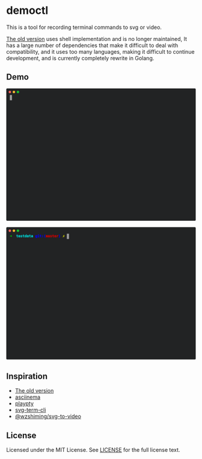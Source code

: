 # democtl

This is a tool for recording terminal commands to svg or video.

[The old version](https://github.com/wzshiming/democtl/blob/old/democtl.sh) uses shell implementation and is no longer maintained,
It has a large number of dependencies that make it difficult to deal with compatibility,
and it uses too many languages, making it difficult to continue development, and is currently completely rewrite in Golang.

## Demo

[![color](https://github.com/wzshiming/democtl/raw/master/testdata/color.svg)](https://github.com/wzshiming/democtl/blob/master/testdata/color.demo)

[![base](https://github.com/wzshiming/democtl/raw/master/testdata/base.svg)](https://github.com/wzshiming/democtl/blob/master/testdata/base.demo)

## Inspiration

- [The old version](https://github.com/wzshiming/democtl/blob/old/democtl.sh)
- [asciinema](https://pypi.org/project/asciinema/)
- [playpty](https://pypi.org/project/playpty/)
- [svg-term-cli](https://www.npmjs.com/package/svg-term-cli)
- [@wzshiming/svg-to-video](https://www.npmjs.com/package/@wzshiming/svg-to-video)

## License

Licensed under the MIT License. See [LICENSE](https://github.com/wzshiming/democtl/blob/master/LICENSE) for the full license text.
